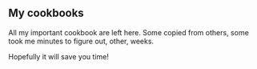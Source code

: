 ## My cookbooks

All my important cookbook are left here. Some copied from others, some took me minutes to figure out, other, weeks.

Hopefully it will save you time!
